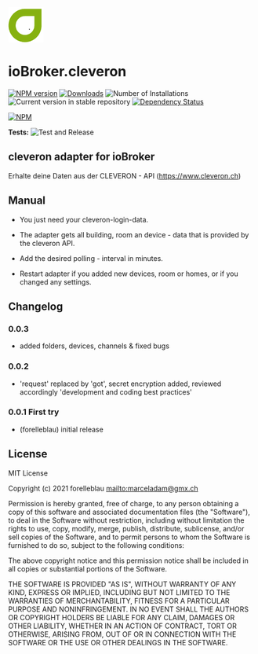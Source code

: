 ![Logo](admin/cleveron.png)

# ioBroker.cleveron

[![NPM version](https://img.shields.io/npm/v/iobroker.cleveron.svg)](https://www.npmjs.com/package/iobroker.cleveron)
[![Downloads](https://img.shields.io/npm/dm/iobroker.cleveron.svg)](https://www.npmjs.com/package/iobroker.cleveron)
![Number of Installations](https://iobroker.live/badges/cleveron-installed.svg)
![Current version in stable repository](https://iobroker.live/badges/cleveron-stable.svg)
[![Dependency Status](https://img.shields.io/david/iobroker-community-adapters/iobroker.cleveron.svg)](https://david-dm.org/iobroker-community-adapters/iobroker.cleveron)

[![NPM](https://nodei.co/npm/iobroker.cleveron.png?downloads=true)](https://nodei.co/npm/iobroker.cleveron/)

**Tests:** ![Test and Release](https://github.com/iobroker-community-adapters/ioBroker.cleveron/workflows/Test%20and%20Release/badge.svg)

## cleveron adapter for ioBroker

Erhalte deine Daten aus der CLEVERON - API (<https://www.cleveron.ch>)

## Manual

-   You just need your cleveron-login-data.
-   The adapter gets all building, room an device - data that is provided by the cleveron API.

-   Add the desired polling - interval in minutes.

-   Restart adapter if you added new devices, room or homes, or if you changed any settings.

## Changelog

### 0.0.3

-   added folders, devices, channels & fixed bugs


### 0.0.2

-   'request' replaced by 'got', secret encryption added, reviewed accordingly 'development and coding best practices'

### 0.0.1 First try

-   (forelleblau) initial release

## License

MIT License

Copyright (c) 2021 forelleblau <mailto:marceladam@gmx.ch>

Permission is hereby granted, free of charge, to any person obtaining a copy
of this software and associated documentation files (the "Software"), to deal
in the Software without restriction, including without limitation the rights
to use, copy, modify, merge, publish, distribute, sublicense, and/or sell
copies of the Software, and to permit persons to whom the Software is
furnished to do so, subject to the following conditions:

The above copyright notice and this permission notice shall be included in all
copies or substantial portions of the Software.

THE SOFTWARE IS PROVIDED "AS IS", WITHOUT WARRANTY OF ANY KIND, EXPRESS OR
IMPLIED, INCLUDING BUT NOT LIMITED TO THE WARRANTIES OF MERCHANTABILITY,
FITNESS FOR A PARTICULAR PURPOSE AND NONINFRINGEMENT. IN NO EVENT SHALL THE
AUTHORS OR COPYRIGHT HOLDERS BE LIABLE FOR ANY CLAIM, DAMAGES OR OTHER
LIABILITY, WHETHER IN AN ACTION OF CONTRACT, TORT OR OTHERWISE, ARISING FROM,
OUT OF OR IN CONNECTION WITH THE SOFTWARE OR THE USE OR OTHER DEALINGS IN THE
SOFTWARE.
